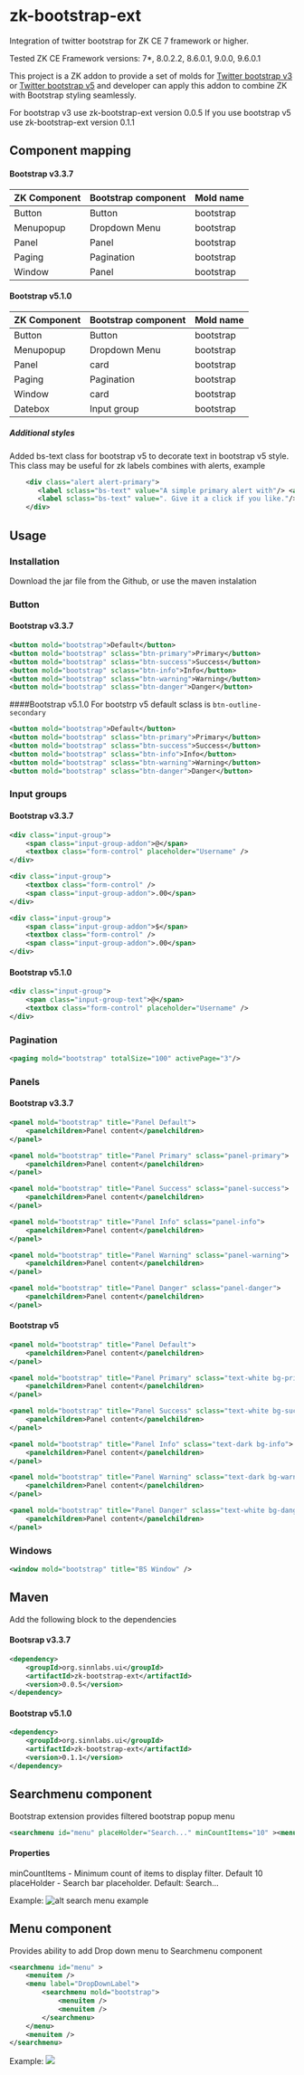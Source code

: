 # zk-bootstrap-ext
Integration of twitter bootstrap for ZK CE 7 framework or higher.

Tested ZK CE Framework versions: 7*, 8.0.2.2, 8.6.0.1, 9.0.0, 9.6.0.1

This project is a ZK addon to provide a set of molds for [Twitter bootstrap v3](https://getbootstrap.com/docs/3.3/) or [Twitter bootstrap v5](https://getbootstrap.com/docs/5.1/getting-started/introduction/) and developer can apply this addon to combine ZK with Bootstrap styling seamlessly.</br>

For bootstrap v3 use zk-bootstrap-ext version 0.0.5
If you use bootstrap v5 use zk-bootstrap-ext version 0.1.1



## Component mapping

#### Bootstrap v3.3.7
ZK Component | Bootstrap component | Mold name
------------ | ------------------- | ----------
Button       | Button              | bootstrap
Menupopup    | Dropdown Menu       | bootstrap
Panel        | Panel               | bootstrap
Paging       | Pagination          | bootstrap
Window       | Panel               | bootstrap

#### Bootstrap v5.1.0
ZK Component | Bootstrap component | Mold name
------------ | ------------------- | ----------
Button       | Button              | bootstrap
Menupopup    | Dropdown Menu       | bootstrap
Panel        | card                | bootstrap
Paging       | Pagination          | bootstrap
Window       | card                | bootstrap
Datebox      | Input group         | bootstrap

##### Additional styles
Added bs-text class for bootstrap v5 to decorate text in bootstrap v5 style. This class may be useful for zk labels combines with alerts, example

```xml
	<div class="alert alert-primary">
       <label sclass="bs-text" value="A simple primary alert with"/> <a href="#" class="bs-text alert-link">an example link</a>
       <label sclass="bs-text" value=". Give it a click if you like."/>
	</div>
```

## Usage

### Installation

Download the jar file from the Github, or use the maven instalation

### Button

#### Bootstrap v3.3.7
```xml
<button mold="bootstrap">Default</button>
<button mold="bootstrap" sclass="btn-primary">Primary</button>
<button mold="bootstrap" sclass="btn-success">Success</button>
<button mold="bootstrap" sclass="btn-info">Info</button>
<button mold="bootstrap" sclass="btn-warning">Warning</button>
<button mold="bootstrap" sclass="btn-danger">Danger</button>
```

####Bootstrap v5.1.0
For bootstrp v5 default sclass is ``btn-outline-secondary``

```xml
<button mold="bootstrap">Default</button>
<button mold="bootstrap" sclass="btn-primary">Primary</button>
<button mold="bootstrap" sclass="btn-success">Success</button>
<button mold="bootstrap" sclass="btn-info">Info</button>
<button mold="bootstrap" sclass="btn-warning">Warning</button>
<button mold="bootstrap" sclass="btn-danger">Danger</button>
```

### Input groups

#### Bootstrap v3.3.7
```xml
<div class="input-group">
	<span class="input-group-addon">@</span>
	<textbox class="form-control" placeholder="Username" />
</div>

<div class="input-group">
	<textbox class="form-control" />
	<span class="input-group-addon">.00</span>
</div>

<div class="input-group">
	<span class="input-group-addon">$</span>
	<textbox class="form-control" />
	<span class="input-group-addon">.00</span>
</div>
```

#### Bootstrap v5.1.0
```xml
<div class="input-group">
	<span class="input-group-text">@</span>
	<textbox class="form-control" placeholder="Username" />
</div>
```

### Pagination

```xml
<paging mold="bootstrap" totalSize="100" activePage="3"/>
```

### Panels

#### Bootstrap v3.3.7

```xml
<panel mold="bootstrap" title="Panel Default">
	<panelchildren>Panel content</panelchildren>
</panel>

<panel mold="bootstrap" title="Panel Primary" sclass="panel-primary">
	<panelchildren>Panel content</panelchildren>
</panel>

<panel mold="bootstrap" title="Panel Success" sclass="panel-success">
	<panelchildren>Panel content</panelchildren>
</panel>

<panel mold="bootstrap" title="Panel Info" sclass="panel-info">
	<panelchildren>Panel content</panelchildren>
</panel>

<panel mold="bootstrap" title="Panel Warning" sclass="panel-warning">
	<panelchildren>Panel content</panelchildren>
</panel>

<panel mold="bootstrap" title="Panel Danger" sclass="panel-danger">
	<panelchildren>Panel content</panelchildren>
</panel>
```

#### Bootstrap v5

```xml
<panel mold="bootstrap" title="Panel Default">
	<panelchildren>Panel content</panelchildren>
</panel>

<panel mold="bootstrap" title="Panel Primary" sclass="text-white bg-primary">
	<panelchildren>Panel content</panelchildren>
</panel>

<panel mold="bootstrap" title="Panel Success" sclass="text-white bg-success">
	<panelchildren>Panel content</panelchildren>
</panel>

<panel mold="bootstrap" title="Panel Info" sclass="text-dark bg-info">
	<panelchildren>Panel content</panelchildren>
</panel>

<panel mold="bootstrap" title="Panel Warning" sclass="text-dark bg-warning">
	<panelchildren>Panel content</panelchildren>
</panel>

<panel mold="bootstrap" title="Panel Danger" sclass="text-white bg-danger">
	<panelchildren>Panel content</panelchildren>
</panel>
```

### Windows

```xml
<window mold="bootstrap" title="BS Window" />
```

## Maven

Add the following block to the dependencies

#### Bootsrap v3.3.7

```xml
<dependency>
	<groupId>org.sinnlabs.ui</groupId>
	<artifactId>zk-bootstrap-ext</artifactId>
	<version>0.0.5</version>
</dependency>
```

#### Bootstrap v5.1.0

```xml
<dependency>
	<groupId>org.sinnlabs.ui</groupId>
	<artifactId>zk-bootstrap-ext</artifactId>
	<version>0.1.1</version>
</dependency>
```

## Searchmenu component

Bootstrap extension provides filtered bootstrap popup menu

```xml
<searchmenu id="menu" placeHolder="Search..." minCountItems="10" ><menuitem /> <menuitem /></searchmenu>
```
#### Properties
minCountItems - Minimum count of items to display filter. Default 10
placeHolder - Search bar placeholder. Default: Search...

Example:
![alt search menu example](https://github.com/sinnlabs/zk-bootstrap-ext/blob/master/zkdoc/Searchmenu.PNG?raw=true)

## Menu component
Provides ability to add Drop down menu to Searchmenu component
```xml
<searchmenu id="menu" >
    <menuitem /> 
    <menu label="DropDownLabel">
        <searchmenu mold="bootstrap">
            <menuitem />
            <menuitem />
        </searchmenu>
    </menu>
    <menuitem />
</searchmenu>
```
Example:
![](https://github.com/MaggiDog/zk-bootstrap-ext/blob/menu_bootstrap/zkdoc/Menu.png?raw=true)
